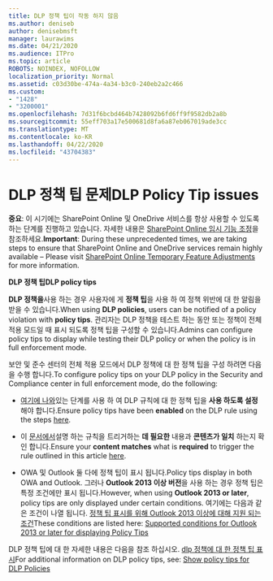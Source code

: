 ```yaml
---
title: DLP 정책 팁이 작동 하지 않음
ms.author: deniseb
author: denisebmsft
manager: laurawims
ms.date: 04/21/2020
ms.audience: ITPro
ms.topic: article
ROBOTS: NOINDEX, NOFOLLOW
localization_priority: Normal
ms.assetid: c03d30be-474a-4a34-b3c0-240eb2a2c466
ms.custom:
- "1428"
- "3200001"
ms.openlocfilehash: 7d31f6bcbd464b7428092b6fd6ff9f9582db2a8b
ms.sourcegitcommit: 55eff703a17e500681d8fa6a87eb067019ade3cc
ms.translationtype: MT
ms.contentlocale: ko-KR
ms.lasthandoff: 04/22/2020
ms.locfileid: "43704383"
---
```

# <a name="dlp-policy-tip-issues"></a><span data-ttu-id="1921b-102">DLP 정책 팁 문제</span><span class="sxs-lookup"><span data-stu-id="1921b-102">DLP Policy Tip issues</span></span>

<span data-ttu-id="1921b-103">**중요**: 이 시기에는 SharePoint Online 및 OneDrive 서비스를 항상 사용할 수 있도록 하는 단계를 진행하고 있습니다. 자세한 내용은 [SharePoint Online 임시 기능 조정](https://aka.ms/ODSPAdjustments)을 참조하세요.</span><span class="sxs-lookup"><span data-stu-id="1921b-103">**Important**: During these unprecedented times, we are taking steps to ensure that SharePoint Online and OneDrive services remain highly available – Please visit [SharePoint Online Temporary Feature Adjustments](https://aka.ms/ODSPAdjustments) for more information.</span></span>

<span data-ttu-id="1921b-104">**DLP 정책 팁**</span><span class="sxs-lookup"><span data-stu-id="1921b-104">**DLP policy tips**</span></span>

<span data-ttu-id="1921b-105">**DLP 정책을**사용 하는 경우 사용자에 게 **정책 팁**을 사용 하 여 정책 위반에 대 한 알림을 받을 수 있습니다.</span><span class="sxs-lookup"><span data-stu-id="1921b-105">When using **DLP policies**, users can be notified of a policy violation with **policy tips**.</span></span> <span data-ttu-id="1921b-106">관리자는 DLP 정책을 테스트 하는 동안 또는 정책이 전체 적용 모드일 때 표시 되도록 정책 팁을 구성할 수 있습니다.</span><span class="sxs-lookup"><span data-stu-id="1921b-106">Admins can configure policy tips to display while testing their DLP policy or when the policy is in full enforcement mode.</span></span>
  
<span data-ttu-id="1921b-107">보안 및 준수 센터의 전체 적용 모드에서 DLP 정책에 대 한 정책 팁을 구성 하려면 다음을 수행 합니다.</span><span class="sxs-lookup"><span data-stu-id="1921b-107">To configure policy tips on your DLP policy in the Security and Compliance center in full enforcement mode, do the following:</span></span>
  
- <span data-ttu-id="1921b-108">[여기에 나와](https://docs.microsoft.com/office365/securitycompliance/use-notifications-and-policy-tips)있는 단계를 사용 하 여 DLP 규칙에 대 한 정책 팁을 **사용 하도록 설정** 해야 합니다.</span><span class="sxs-lookup"><span data-stu-id="1921b-108">Ensure policy tips have been **enabled** on the DLP rule using the steps [here](https://docs.microsoft.com/office365/securitycompliance/use-notifications-and-policy-tips).</span></span>

- <span data-ttu-id="1921b-109">이 [문서에서](https://docs.microsoft.com/office365/securitycompliance/what-the-sensitive-information-types-look-for)설명 하는 규칙을 트리거하는 **데 필요한** 내용과 **콘텐츠가 일치** 하는지 확인 합니다.</span><span class="sxs-lookup"><span data-stu-id="1921b-109">Ensure your **content matches** what is **required** to trigger the rule outlined in this article [here](https://docs.microsoft.com/office365/securitycompliance/what-the-sensitive-information-types-look-for).</span></span>

- <span data-ttu-id="1921b-110">OWA 및 Outlook 둘 다에 정책 팁이 표시 됩니다.</span><span class="sxs-lookup"><span data-stu-id="1921b-110">Policy tips display in both OWA and Outlook.</span></span> <span data-ttu-id="1921b-111">그러나 **Outlook 2013 이상 버전**을 사용 하는 경우 정책 팁은 특정 조건에만 표시 됩니다.</span><span class="sxs-lookup"><span data-stu-id="1921b-111">However, when using **Outlook 2013 or later**, policy tips are only displayed under certain conditions.</span></span> <span data-ttu-id="1921b-112">여기에는 다음과 같은 조건이 나열 됩니다. [정책 팁 표시를 위해 Outlook 2013 이상에 대해 지원 되는 조건](https://docs.microsoft.com/office365/securitycompliance/use-notifications-and-policy-tips#outlook-2013-and-later-supports-showing-policy-tips-for-only-some-conditions)</span><span class="sxs-lookup"><span data-stu-id="1921b-112">These conditions are listed here: [Supported conditions for Outlook 2013 or later for displaying Policy Tips](https://docs.microsoft.com/office365/securitycompliance/use-notifications-and-policy-tips#outlook-2013-and-later-supports-showing-policy-tips-for-only-some-conditions)</span></span>

<span data-ttu-id="1921b-113">DLP 정책 팁에 대 한 자세한 내용은 다음을 참조 하십시오. [dlp 정책에 대 한 정책 팁 표시](https://docs.microsoft.com/office365/securitycompliance/use-notifications-and-policy-tips)</span><span class="sxs-lookup"><span data-stu-id="1921b-113">For additional information on DLP policy tips, see: [Show policy tips for DLP Policies](https://docs.microsoft.com/office365/securitycompliance/use-notifications-and-policy-tips)</span></span>
  